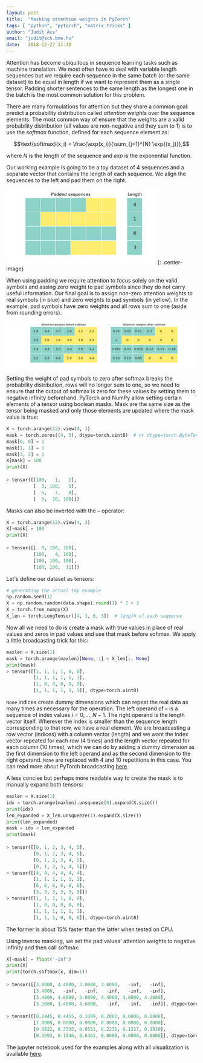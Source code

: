 ```yaml
---
layout: post
title:  "Masking attention weights in PyTorch"
tags: [ "python", "pytorch", "matrix tricks" ]
author: "Judit Ács"
email: "judit@sch.bme.hu"
date:   2018-12-27 11:40
---
```


Attention has become ubiquitous in sequence learning tasks such as machine
translation. We most often have to deal with variable length sequences but we
require each sequence in the same batch (or the same dataset) to be equal in
length if we want to represent them as a single tensor. Padding shorter
sentences to the same length as the longest one in the batch is the most common
solution for this problem.

There are many formulations for attention but they share a common goal: predict
a probability distribution called _attention weights_ over the sequence
elements. The most common way of ensure that the weights are a valid
probability distribution (all values are non-negative and they sum to 1) is to
use the _softmax_ function, defined for each sequence element as:

$$\text{softmax}(x_i) = \frac{\exp(x_i)}{\sum_{j=1}^{N} \exp{(x_j)}},$$

where $N$ is the length of the sequence and $exp$ is the exponential function.

Our working example is going to be a toy dataset of 4 sequences and a separate
vector that contains the length of each sequence. We align the sequences to the
left and pad them on the right.

<img src="/assets/padded_sequence.png" width="400">{: .center-image}

When using padding we require attention to focus solely on the valid symbols
and assing zero weight to pad symbols since they do not carry useful information.
Our final goal is to assign non-zero attention weights to real symbols (in blue)
and zero weights to pad symbols (in yellow). In the example, pad symbols have
zero weights and all rows sum to one (aside from rounding errors).

![before_after](/assets/softmax_before_after.png)

Setting the weight of pad symbols to zero after softmax breaks the probability
distribution, rows will no longer sum to one, so we need to ensure that the
output of softmax is zero for these values by setting them to negative infinity
beforehand. PyTorch and NumPy allow setting certain elements of a tensor using
boolean masks. Mask are the same size as the tensor being masked and only those
elements are updated where the mask value is true:

```python
X = torch.arange(12).view(4, 3)
mask = torch.zeros((4, 3), dtype=torch.uint8)  # or dtype=torch.ByteTensor
mask[0, 0] = 1
mask[1, 1] = 1
mask[3, 2] = 1
X[mask] = 100
print(X)

> tensor([[100,   1,   2],
          [  3, 100,   5],
          [  6,   7,   8],
          [  9,  10, 100]])

```

Masks can also be inverted with the `~` operator:

```python
X = torch.arange(12).view(4, 3)
X[~mask] = 100
print(X)

> tensor([[  0, 100, 100],
          [100,   4, 100],
          [100, 100, 100],
          [100, 100,  11]])
```

Let's define our dataset as tensors:

```python
# generating the actual toy example
np.random.seed(1)
X = np.random.random(data.shape).round(1) * 2 + 3
X = torch.from_numpy(X)
X_len = torch.LongTensor([4, 1, 6, 3])  # length of each sequence
```

Now all we need to do is create a mask with true values in place of real values
and zeros in pad values and use that mask before softmax. We apply a little
broadcasting trick for this:

```python
maxlen = X.size(1)
mask = torch.arange(maxlen)[None, :] < X_len[:, None]
print(mask)
> tensor([[1, 1, 1, 1, 0, 0],
          [1, 1, 1, 1, 1, 1],
          [1, 0, 0, 0, 0, 0],
          [1, 1, 1, 1, 1, 1]], dtype=torch.uint8)
```

`None` indices create dummy dimensions which can repeat the real data as many
times as necessary for the operation. The left operand of `<` is a sequence of
index values $i=0, \dots , N-1$. The right operand is the length vector itself.
Wherever the index is smaller than the sequence length corresponding to that
row, we have a real element. We are broadcasting a row vector (indices) with a
column vector (length) and we want the index vector repeated for each row (4
times) and the length vector repeated for each column (10 times), which we can
do by adding a dummy dimension as the first dimension to the left operand and
as the second dimension to the right operand. `None` are replaced with 4 and 10
repetitions in this case. You can read more about PyTorch broadcasting
[here](https://pytorch.org/docs/stable/notes/broadcasting.html).

A less concise but perhaps more readable way to create the mask is to manually
expand both tensors:

```python
maxlen = X.size(1)
idx = torch.arange(maxlen).unsqueeze(0).expand(X.size())
print(idx)
len_expanded = X_len.unsqueeze(1).expand(X.size())
print(len_expanded)
mask = idx < len_expanded
print(mask)

> tensor([[0, 1, 2, 3, 4, 5],
          [0, 1, 2, 3, 4, 5],
          [0, 1, 2, 3, 4, 5],
          [0, 1, 2, 3, 4, 5]])
> tensor([[4, 4, 4, 4, 4, 4],
          [1, 1, 1, 1, 1, 1],
          [6, 6, 6, 6, 6, 6],
          [3, 3, 3, 3, 3, 3]])
> tensor([[1, 1, 1, 1, 0, 0],
          [1, 0, 0, 0, 0, 0],
          [1, 1, 1, 1, 1, 1],
          [1, 1, 1, 0, 0, 0]], dtype=torch.uint8)
```

The former is about 15% faster than the latter when tested on CPU.

Using inverse masking, we set the pad values' attention weights to negative
infinity and then call softmax:

```python
X[~mask] = float('-inf')
print(X)
print(torch.softmax(x, dim=1))

> tensor([[3.8000, 4.4000, 3.0000, 3.6000,   -inf,   -inf],
          [3.4000,   -inf,   -inf,   -inf,   -inf,   -inf],
          [3.4000, 4.8000, 3.0000, 4.4000, 3.8000, 4.2000],
          [3.2000, 3.4000, 4.6000,   -inf,   -inf,   -inf]], dtype=torch.float64)

> tensor([[0.2445, 0.4455, 0.1099, 0.2002, 0.0000, 0.0000],
          [1.0000, 0.0000, 0.0000, 0.0000, 0.0000, 0.0000],
          [0.0822, 0.3335, 0.0551, 0.2235, 0.1227, 0.1830],
          [0.1593, 0.1946, 0.6461, 0.0000, 0.0000, 0.0000]], dtype=torch.float64)
```

The jupyter notebook used for the examples along with all visualization is
available
[here](https://github.com/juditacs/snippets/blob/master/deep_learning/masked_softmax.ipynb).


